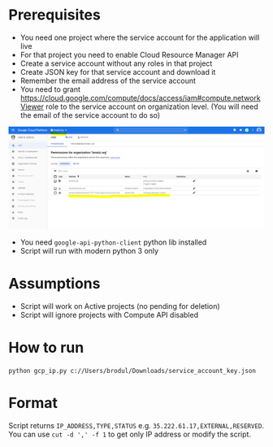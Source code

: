 # Prerequisites

- You need one project where the service account for the application will live
- For that project you need to enable Cloud Resource Manager API
- Create a service account without any roles in that project
- Create JSON key for that service account and download it
- Remember the email address of the service account
- You need to grant https://cloud.google.com/compute/docs/access/iam#compute.networkViewer role to the service account on organization level. (You will need the email of the service account to do so)

![Organization IAM](./org_iam.png)

- You need `google-api-python-client` python lib installed
- Script will run with modern python 3 only

# Assumptions

- Script will work on Active projects (no pending for deletion)
- Script will ignore projects with Compute API disabled

# How to run

`python gcp_ip.py c://Users/brodul/Downloads/service_account_key.json`

# Format

Script returns `IP_ADDRESS,TYPE,STATUS` e.g. `35.222.61.17,EXTERNAL,RESERVED`. You can use `cut -d ',' -f 1` to get only IP address or modify the script.
